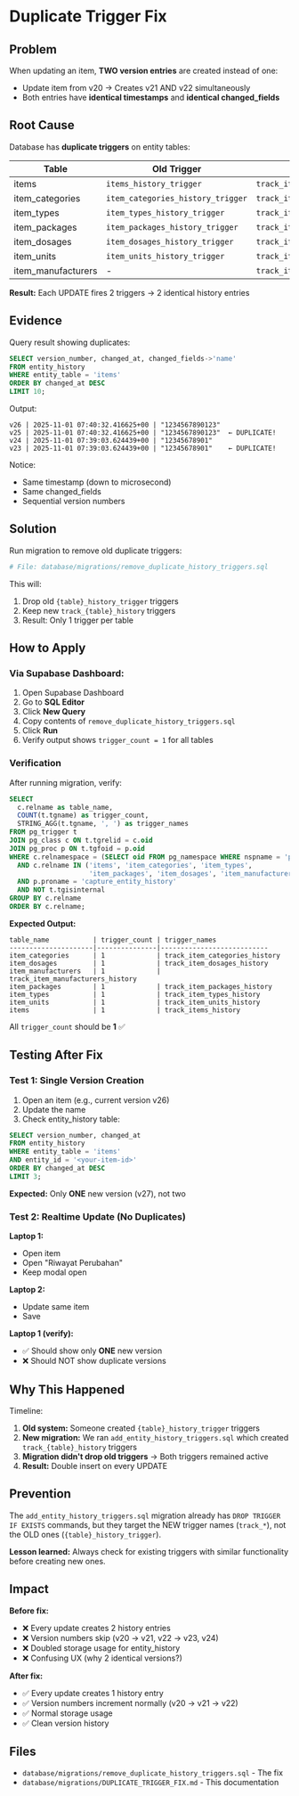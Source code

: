 # Duplicate Trigger Fix

## Problem

When updating an item, **TWO version entries** are created instead of one:

- Update item from v20 → Creates v21 AND v22 simultaneously
- Both entries have **identical timestamps** and **identical changed_fields**

## Root Cause

Database has **duplicate triggers** on entity tables:

| Table              | Old Trigger                       | New Trigger                        | Total    |
| ------------------ | --------------------------------- | ---------------------------------- | -------- |
| items              | `items_history_trigger`           | `track_items_history`              | **2** ❌ |
| item_categories    | `item_categories_history_trigger` | `track_item_categories_history`    | **2** ❌ |
| item_types         | `item_types_history_trigger`      | `track_item_types_history`         | **2** ❌ |
| item_packages      | `item_packages_history_trigger`   | `track_item_packages_history`      | **2** ❌ |
| item_dosages       | `item_dosages_history_trigger`    | `track_item_dosages_history`       | **2** ❌ |
| item_units         | `item_units_history_trigger`      | `track_item_units_history`         | **2** ❌ |
| item_manufacturers | -                                 | `track_item_manufacturers_history` | **1** ✅ |

**Result:** Each UPDATE fires 2 triggers → 2 identical history entries

## Evidence

Query result showing duplicates:

```sql
SELECT version_number, changed_at, changed_fields->'name'
FROM entity_history
WHERE entity_table = 'items'
ORDER BY changed_at DESC
LIMIT 10;
```

Output:

```
v26 | 2025-11-01 07:40:32.416625+00 | "1234567890123"
v25 | 2025-11-01 07:40:32.416625+00 | "1234567890123"  ← DUPLICATE!
v24 | 2025-11-01 07:39:03.624439+00 | "12345678901"
v23 | 2025-11-01 07:39:03.624439+00 | "12345678901"    ← DUPLICATE!
```

Notice:

- Same timestamp (down to microsecond)
- Same changed_fields
- Sequential version numbers

## Solution

Run migration to remove old duplicate triggers:

```bash
# File: database/migrations/remove_duplicate_history_triggers.sql
```

This will:

1. Drop old `{table}_history_trigger` triggers
2. Keep new `track_{table}_history` triggers
3. Result: Only 1 trigger per table

## How to Apply

### Via Supabase Dashboard:

1. Open Supabase Dashboard
2. Go to **SQL Editor**
3. Click **New Query**
4. Copy contents of `remove_duplicate_history_triggers.sql`
5. Click **Run**
6. Verify output shows `trigger_count = 1` for all tables

### Verification

After running migration, verify:

```sql
SELECT
  c.relname as table_name,
  COUNT(t.tgname) as trigger_count,
  STRING_AGG(t.tgname, ', ') as trigger_names
FROM pg_trigger t
JOIN pg_class c ON t.tgrelid = c.oid
JOIN pg_proc p ON t.tgfoid = p.oid
WHERE c.relnamespace = (SELECT oid FROM pg_namespace WHERE nspname = 'public')
  AND c.relname IN ('items', 'item_categories', 'item_types',
                    'item_packages', 'item_dosages', 'item_manufacturers', 'item_units')
  AND p.proname = 'capture_entity_history'
  AND NOT t.tgisinternal
GROUP BY c.relname
ORDER BY c.relname;
```

**Expected Output:**

```
table_name           | trigger_count | trigger_names
---------------------|---------------|---------------------------
item_categories      | 1             | track_item_categories_history
item_dosages         | 1             | track_item_dosages_history
item_manufacturers   | 1             | track_item_manufacturers_history
item_packages        | 1             | track_item_packages_history
item_types           | 1             | track_item_types_history
item_units           | 1             | track_item_units_history
items                | 1             | track_items_history
```

All `trigger_count` should be **1** ✅

## Testing After Fix

### Test 1: Single Version Creation

1. Open an item (e.g., current version v26)
2. Update the name
3. Check entity_history table:

```sql
SELECT version_number, changed_at
FROM entity_history
WHERE entity_table = 'items'
AND entity_id = '<your-item-id>'
ORDER BY changed_at DESC
LIMIT 3;
```

**Expected:** Only **ONE** new version (v27), not two

### Test 2: Realtime Update (No Duplicates)

**Laptop 1:**

- Open item
- Open "Riwayat Perubahan"
- Keep modal open

**Laptop 2:**

- Update same item
- Save

**Laptop 1 (verify):**

- ✅ Should show only **ONE** new version
- ❌ Should NOT show duplicate versions

## Why This Happened

Timeline:

1. **Old system:** Someone created `{table}_history_trigger` triggers
2. **New migration:** We ran `add_entity_history_triggers.sql` which created `track_{table}_history` triggers
3. **Migration didn't drop old triggers** → Both triggers remained active
4. **Result:** Double insert on every UPDATE

## Prevention

The `add_entity_history_triggers.sql` migration already has `DROP TRIGGER IF EXISTS` commands, but they target the NEW trigger names (`track_*`), not the OLD ones (`{table}_history_trigger`).

**Lesson learned:** Always check for existing triggers with similar functionality before creating new ones.

## Impact

**Before fix:**

- ❌ Every update creates 2 history entries
- ❌ Version numbers skip (v20 → v21, v22 → v23, v24)
- ❌ Doubled storage usage for entity_history
- ❌ Confusing UX (why 2 identical versions?)

**After fix:**

- ✅ Every update creates 1 history entry
- ✅ Version numbers increment normally (v20 → v21 → v22)
- ✅ Normal storage usage
- ✅ Clean version history

## Files

- `database/migrations/remove_duplicate_history_triggers.sql` - The fix
- `database/migrations/DUPLICATE_TRIGGER_FIX.md` - This documentation
